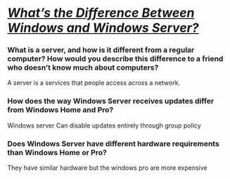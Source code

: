 # ***[What’s the Difference Between Windows and Windows Server?](https://www.howtogeek.com/404763/whats-the-difference-between-windows-and-windows-server/)***
### What is a server, and how is it different from a regular computer? How would you describe this difference to a friend who doesn’t know much about computers?
A server is a services that people access across a network. 
### How does the way Windows Server receives updates differ from Windows Home and Pro?
Windows server Can disable updates entirely through group policy
### Does Windows Server have different hardware requirements than Windows Home or Pro?
They have similar hardware but the windows pro are more expensive
